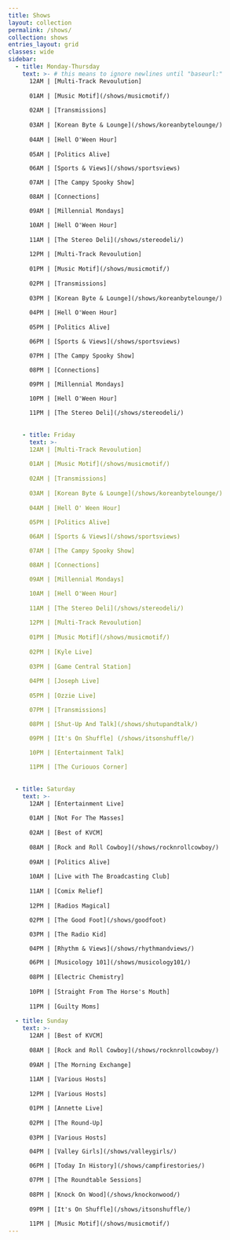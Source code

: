 ```yaml
---
title: Shows
layout: collection
permalink: /shows/
collection: shows
entries_layout: grid
classes: wide
sidebar: 
  - title: Monday-Thursday
    text: >- # this means to ignore newlines until "baseurl:"  
      12AM | [Multi-Track Revoulution]
  
      01AM | [Music Motif](/shows/musicmotif/)
  
      02AM | [Transmissions]
  
      03AM | [Korean Byte & Lounge](/shows/koreanbytelounge/)
  
      04AM | [Hell O'Ween Hour]
      
      05AM | [Politics Alive]

      06AM | [Sports & Views](/shows/sportsviews)

      07AM | [The Campy Spooky Show]

      08AM | [Connections]

      09AM | [Millennial Mondays]

      10AM | [Hell O'Ween Hour]
      
      11AM | [The Stereo Deli](/shows/stereodeli/)
      
      12PM | [Multi-Track Revoulution]
  
      01PM | [Music Motif](/shows/musicmotif/)
  
      02PM | [Transmissions]
  
      03PM | [Korean Byte & Lounge](/shows/koreanbytelounge/)
  
      04PM | [Hell O'Ween Hour]
      
      05PM | [Politics Alive]

      06PM | [Sports & Views](/shows/sportsviews)

      07PM | [The Campy Spooky Show]

      08PM | [Connections]

      09PM | [Millennial Mondays]

      10PM | [Hell O'Ween Hour]
      
      11PM | [The Stereo Deli](/shows/stereodeli/)
   
   
    - title: Friday
      text: >-  
      12AM | [Multi-Track Revoulution]
  
      01AM | [Music Motif](/shows/musicmotif/)
  
      02AM | [Transmissions]
  
      03AM | [Korean Byte & Lounge](/shows/koreanbytelounge/)
  
      04AM | [Hell O' Ween Hour]
      
      05PM | [Politics Alive]

      06AM | [Sports & Views](/shows/sportsviews)

      07AM | [The Campy Spooky Show]

      08AM | [Connections]

      09AM | [Millennial Mondays]

      10AM | [Hell O'Ween Hour]
      
      11AM | [The Stereo Deli](/shows/stereodeli/)
      
      12PM | [Multi-Track Revoulution]
  
      01PM | [Music Motif](/shows/musicmotif/)
  
      02PM | [Kyle Live]
  
      03PM | [Game Central Station]
  
      04PM | [Joseph Live]
      
      05PM | [Ozzie Live]

      07PM | [Transmissions]

      08PM | [Shut-Up And Talk](/shows/shutupandtalk/)

      09PM | [It's On Shuffle] (/shows/itsonshuffle/)

      10PM | [Entertainment Talk]
      
      11PM | [The Curiouos Corner]
   
   
  - title: Saturday
    text: >-
      12AM | [Entertainment Live]
    
      01AM | [Not For The Masses]
    
      02AM | [Best of KVCM]
    
      08AM | [Rock and Roll Cowboy](/shows/rocknrollcowboy/)
      
      09AM | [Politics Alive]
      
      10AM | [Live with The Broadcasting Club]
      
      11AM | [Comix Relief]
      
      12PM | [Radios Magical]

      02PM | [The Good Foot](/shows/goodfoot)

      03PM | [The Radio Kid] 

      04PM | [Rhythm & Views](/shows/rhythmandviews/)

      06PM | [Musicology 101](/shows/musicology101/)
      
      08PM | [Electric Chemistry]
      
      10PM | [Straight From The Horse's Mouth]
      
      11PM | [Guilty Moms]
      
  - title: Sunday  
    text: >-
      12AM | [Best of KVCM]
      
      08AM | [Rock and Roll Cowboy](/shows/rocknrollcowboy/)
      
      09AM | [The Morning Exchange]
      
      11AM | [Various Hosts]
      
      12PM | [Various Hosts]

      01PM | [Annette Live]
      
      02PM | [The Round-Up]
      
      03PM | [Various Hosts]

      04PM | [Valley Girls](/shows/valleygirls/)

      06PM | [Today In History](/shows/campfirestories/)

      07PM | [The Roundtable Sessions]
      
      08PM | [Knock On Wood](/shows/knockonwood/)
      
      09PM | [It's On Shuffle](/shows/itsonshuffle/)
      
      11PM | [Music Motif](/shows/musicmotif/)
---
```

